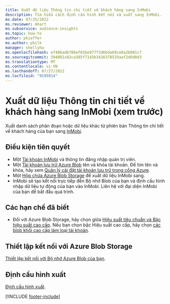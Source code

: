 ```yaml
---
title: Xuất dữ liệu Thông tin chi tiết về khách hàng sang InMobi
description: Tìm hiểu cách định cấu hình kết nối và xuất sang InMobi.
ms.date: 07/25/2022
ms.reviewer: mhart
ms.subservice: audience-insights
ms.topic: how-to
author: pkieffer
ms.author: philk
manager: shellyha
ms.openlocfilehash: ef486ad6786ef01be977f3d6bda69ce8a2b081c7
ms.sourcegitcommit: 594081c82ca385f7143b3416378533aaf2d6d0d3
ms.translationtype: MT
ms.contentlocale: vi-VN
ms.lasthandoff: 07/27/2022
ms.locfileid: "9195914"
---
```

# <a name="export-customer-insights-data-to-inmobi-preview"></a>Xuất dữ liệu Thông tin chi tiết về khách hàng sang InMobi (xem trước)

Xuất danh sách phân đoạn hoặc dữ liệu khác từ phiên bản Thông tin chi tiết về khách hàng của bạn sang [InMobi](https://www.inmobi.com/).

## <a name="prerequisites"></a>Điều kiện tiên quyết

- Một [Tài khoản InMobi](https://www.inmobi.com/) và thông tin đăng nhập quản trị viên.
- Một [Tài khoản lưu trữ Azure Blob](/azure/storage/blobs/create-data-lake-storage-account) tên và khóa tài khoản. Để tìm tên và khóa, hãy xem [Quản lý cài đặt tài khoản lưu trữ trong cổng Azure](/azure/storage/common/storage-account-manage).
- Một [Hộp chứa Azure Blob Storage](/azure/storage/blobs/storage-quickstart-blobs-portal#create-a-container) để xuất dữ liệu InMobi sang.
- InMobi sẽ tạo kết nối trực tiếp đến Bộ nhớ Blob của bạn và định cấu hình nhập dữ liệu tự động của bạn vào InMobi. Liên hệ với đại diện InMobi của bạn để bắt đầu quá trình.

## <a name="known-limitations"></a>Các hạn chế đã biết

- Đối với Azure Blob Storage, hãy chọn giữa [Hiệu suất tiêu chuẩn và Bậc hiệu suất cao cấp](/azure/storage/blobs/storage-blob-performance-tiers). Nếu bạn chọn bậc Hiệu suất cao cấp, hãy chọn [các blob khối cao cấp làm loại tài khoản](/azure/storage/common/storage-account-overview#types-of-storage-accounts).

## <a name="set-up-connection-to-azure-blob-storage"></a>Thiết lập kết nối với Azure Blob Storage

[Thiết lập kết nối với Bộ nhớ Azure Blob của bạn](export-azure-blob-storage.md).

## <a name="configure-an-export"></a>Định cấu hình xuất

[Định cấu hình xuất](export-azure-blob-storage.md#configure-an-export).

[!INCLUDE [footer-include](includes/footer-banner.md)]
